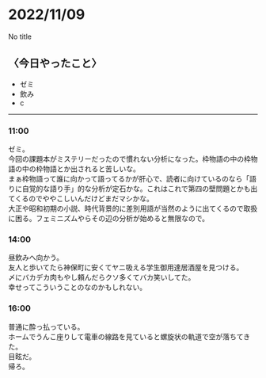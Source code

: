 2022/11/09
============

No title

## 〈今日やったこと〉  
* ゼミ
* 飲み
* c

---

### 11:00  
ゼミ。  
今回の課題本がミステリーだったので慣れない分析になった。枠物語の中の枠物語の中の枠物語とか出されると苦しいな。  
まぁ枠物語って誰に向かって語ってるかが肝心で、読者に向けているのなら「語りに自覚的な語り手」的な分析が定石かな。これはこれで第四の壁問題とかも出てくるのでややこしいんだけどまだマシかな。   
大正や昭和初期の小説、時代背景的に差別用語が当然のように出てくるので取扱に困る。フェミニズムやらその辺の分析が始めると無限なので。  

### 14:00  
昼飲みへ向かう。  
友人と歩いてたら神保町に安くてヤニ吸える学生御用達居酒屋を見つける。  
〆にバカデカ肉もやし頼んだらクソ多くてバカ笑いしてた。  
幸せってこういうことのなのかもしれない。  

### 16:00  
普通に酔っ払っている。  
ホームでうんこ座りして電車の線路を見ていると螺旋状の軌道で空が落ちてきた。  
目眩だ。  
帰ろ。  

